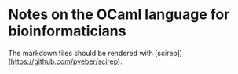 # Notes on the OCaml language for bioinformaticians

The markdown files should be rendered with [scirep])(https://github.com/pveber/scirep).
